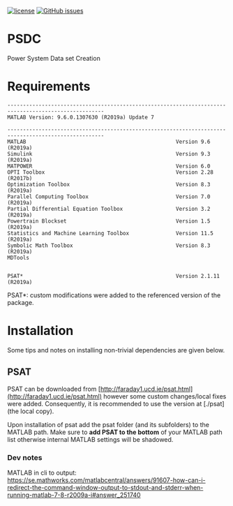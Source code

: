 [![license](https://img.shields.io/github/license/timonviola/PSDC.svg?style=flat-square)](https://github.com/timonviola/PSDC/blob/master/LICENSE)
[![GitHub issues](https://img.shields.io/github/issues/timonviola/PSDC)](https://github.com/timonviola/PSDC/issues)
# PSDC
Power System Data set Creation

# Requirements
```
-----------------------------------------------------------------------------------------------------
MATLAB Version: 9.6.0.1307630 (R2019a) Update 7

-----------------------------------------------------------------------------------------------------
MATLAB                                                Version 9.6         (R2019a)
Simulink                                              Version 9.3         (R2019a)
MATPOWER                                              Version 6.0                 
OPTI Toolbox                                          Version 2.28        (R2017b)
Optimization Toolbox                                  Version 8.3         (R2019a)
Parallel Computing Toolbox                            Version 7.0         (R2019a)
Partial Differential Equation Toolbox                 Version 3.2         (R2019a)
Powertrain Blockset                                   Version 1.5         (R2019a)
Statistics and Machine Learning Toolbox               Version 11.5        (R2019a)
Symbolic Math Toolbox                                 Version 8.3         (R2019a)
MDTools


PSAT*                                                 Version 2.1.11      (R2019a)
```
PSAT*: custom modifications were added to the referenced version of the package.



# Installation
Some tips and notes on installing non-trivial dependencies are given below.

## PSAT
PSAT can be downloaded from [http://faraday1.ucd.ie/psat.html](http://faraday1.ucd.ie/psat.html)
however some custom changes/local fixes were added. Consequently, it is recommended
to use the version at [./psat](the local copy).

Upon installation of psat add the psat folder (and its subfolders) to the 
MATLAB path. Make sure to **add PSAT to the bottom** of your MATLAB path list
otherwise internal MATLAB settings will be shadowed.







### Dev notes
MATLAB in cli to output:
https://se.mathworks.com/matlabcentral/answers/91607-how-can-i-redirect-the-command-window-output-to-stdout-and-stderr-when-running-matlab-7-8-r2009a-i#answer_251740
